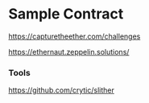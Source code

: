# Sample Contract 

https://capturetheether.com/challenges

https://ethernaut.zeppelin.solutions/

### Tools 
https://github.com/crytic/slither
